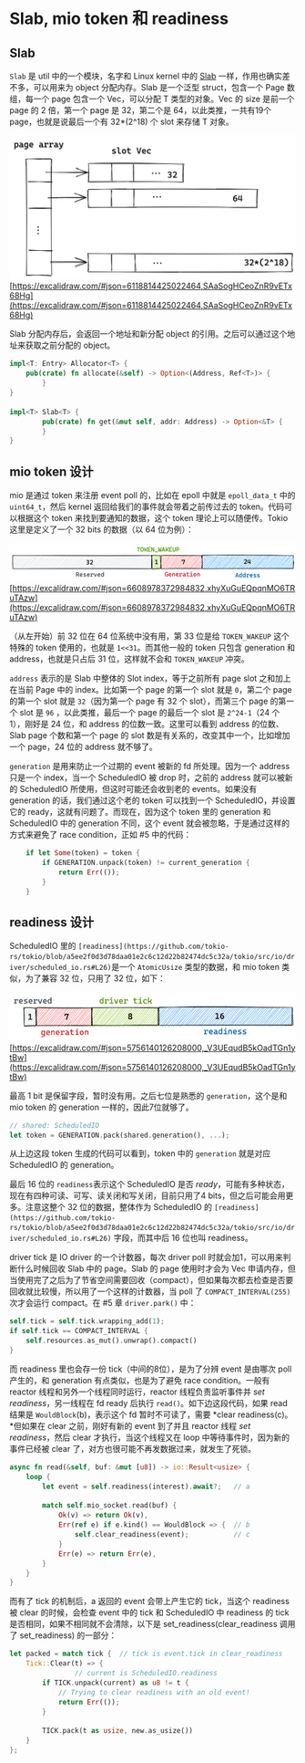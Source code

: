 # Slab, mio token 和 readiness

## Slab

`Slab` 是 util 中的一个模块，名字和 Linux kernel 中的 [Slab](https://en.wikipedia.org/wiki/Slab_allocation) 一样，作用也确实差不多，可以用来为 object 分配内存。Slab 是一个泛型 struct，包含一个 Page 数组，每一个 page 包含一个 Vec<T>，可以分配 T 类型的对象。Vec 的 size 是前一个 page 的 2 倍，第一个 page 是 32，第二个是 64，以此类推，一共有19个 page，也就是说最后一个有 32*(2^18) 个 slot 来存储 T 对象。

![](./assets/03_slab.png)
[https://excalidraw.com/#json=6118814425022464,SAaSogHCeoZnR9vETx68Hg](https://excalidraw.com/#json=6118814425022464,SAaSogHCeoZnR9vETx68Hg)

Slab 分配内存后，会返回一个地址和新分配 object 的引用。之后可以通过这个地址来获取之前分配的 object。

```rust
impl<T: Entry> Allocator<T> {
    pub(crate) fn allocate(&self) -> Option<(Address, Ref<T>)> {
		}
}

impl<T> Slab<T> {
		pub(crate) fn get(&mut self, addr: Address) -> Option<&T> {
		}
}
```

## mio token 设计

mio 是通过 token 来注册 event poll 的，比如在 epoll 中就是 `epoll_data_t` 中的 `uint64_t`，然后 kernel 返回给我们的事件就会带着之前传过去的 token。代码可以根据这个 token 来找到要通知的数据，这个 token 理论上可以随便传。Tokio 这里是定义了一个 32 bits 的数据（以 64 位为例）：

![](./assets/03_token.png)
[https://excalidraw.com/#json=6608978372984832,xhyXuGuEQpqnMO6TRuTAzw](https://excalidraw.com/#json=6608978372984832,xhyXuGuEQpqnMO6TRuTAzw)

（从左开始）前 32 位在 64 位系统中没有用，第 33 位是给 `TOKEN_WAKEUP` 这个特殊的 token 使用的，也就是 `1<<31`。而其他一般的 token 只包含 generation 和 address，也就是只占后 31 位，这样就不会和 `TOKEN_WAKEUP` 冲突。

`address` 表示的是 Slab 中整体的 Slot index，等于之前所有 page slot 之和加上在当前 Page 中的 index。比如第一个 page 的第一个 slot 就是 `0`，第二个 page 的第一个 slot 就是 `32`（因为第一个 page 有 32 个 slot），而第三个 page 的第一个 slot 是 `96` ，以此类推，最后一个 page 的最后一个 slot 是 `2^24-1`（24 个 1），刚好是 24 位，和 address 的位数一致。这里可以看到 address 的位数、Slab page 个数和第一个 page 的 slot 数是有关系的，改变其中一个，比如增加一个 page，24 位的 address 就不够了。

`generation` 是用来防止一个过期的 event 被新的 fd 所处理。因为一个 address 只是一个 index，当一个 ScheduledIO 被 drop 时，之前的 address 就可以被新的 ScheduledIO 所使用，但这时可能还会收到老的 events。如果没有 generation 的话，我们通过这个老的 token 可以找到一个 ScheduledIO，并设置它的 ready，这就有问题了。而现在，因为这个 token 里的 generation 和ScheduledIO 中的 generation 不同，这个 event 就会被忽略，于是通过这样的方式来避免了 race condition，正如 #5 中的代码：

```rust
    if let Some(token) = token {
        if GENERATION.unpack(token) != current_generation {
            return Err(());
        }
    }
```

## readiness 设计

ScheduledIO 里的 `[readiness](https://github.com/tokio-rs/tokio/blob/a5ee2f0d3d78daa01e2c6c12d22b82474dc5c32a/tokio/src/io/driver/scheduled_io.rs#L26)`是一个 `AtomicUsize` 类型的数据，和 mio token 类似，为了兼容 32 位，只用了 32 位，如下：

![](./assets/03_readiness.png)
[https://excalidraw.com/#json=5756140126208000,_V3UEqudB5kOadTGn1ytBw](https://excalidraw.com/#json=5756140126208000,_V3UEqudB5kOadTGn1ytBw)

最高 1 bit 是保留字段，暂时没有用。之后七位是熟悉的 `generation`，这个是和 mio token 的 generation 一样的，因此7位就够了。

```rust
// shared: ScheduledIO
let token = GENERATION.pack(shared.generation(), ...);
```

从上边这段 token 生成的代码可以看到，token 中的 `generation` 就是对应 ScheduledIO 的 generation。

最后 16 位的 `readiness`表示这个 ScheduledIO 是否 *ready*，可能有多种状态，现在有四种可读、可写、读关闭和写关闭，目前只用了4 bits，但之后可能会用更多。注意这整个 32 位的数据，整体作为 ScheduledIO 的 `[readiness](https://github.com/tokio-rs/tokio/blob/a5ee2f0d3d78daa01e2c6c12d22b82474dc5c32a/tokio/src/io/driver/scheduled_io.rs#L26)` 字段，而其中后 16 位也叫 readiness。

driver tick 是 IO driver 的一个计数器，每次 driver poll 时就会加1，可以用来判断什么时候回收 Slab 中的 page。Slab 的 page 使用时才会为 Vec 申请内存，但当使用完了之后为了节省空间需要回收（compact），但如果每次都去检查是否要回收就比较慢，所以用了一个这样的计数器，当 poll 了 `COMPACT_INTERVAL(255)` 次才会运行 compact。在 #5 章 `driver.park()` 中：

```rust
self.tick = self.tick.wrapping_add(1);
if self.tick == COMPACT_INTERVAL {
    self.resources.as_mut().unwrap().compact()
}
```

而 readiness 里也会存一份 tick（中间的8位），是为了分辨 event 是由哪次 poll 产生的，和 generation 有点类似，也是为了避免 race condition。一般有 reactor 线程和另外一个线程同时运行，reactor 线程负责监听事件并 *set readiness*，另一线程在 fd ready 后执行 `read()`。如下边这段代码，如果 read 结果是 `WouldBlock`(b)，表示这个 fd 暂时不可读了，需要 *clear readiness(c)。*但如果在 clear 之前，刚好有新的 event 到了并且 reactor 线程 *set readiness*，然后 clear 才执行，当这个线程又在 loop 中等待事件时，因为新的事件已经被 clear 了，对方也很可能不再发数据过来，就发生了死锁。

```rust
async fn read(&self, buf: &mut [u8]) -> io::Result<usize> {
    loop {
        let event = self.readiness(interest).await?;   // a

        match self.mio_socket.read(buf) {
            Ok(v) => return Ok(v),
            Err(ref e) if e.kind() == WouldBlock => {  // b
                self.clear_readiness(event);           // c
            }
            Err(e) => return Err(e),
        }
    }
}
```

而有了 tick 的机制后，a 返回的 event 会带上产生它的 tick，当这个 readiness 被 clear 的时候，会检查 event 中的 tick 和 ScheduledIO 中 readiness 的 tick 是否相同，如果不相同就不会清除，以下是 set_readiness(clear_readiness 调用了 set_readiness) 的一部分：

```rust
let packed = match tick {  // tick is event.tick in clear_readiness
    Tick::Clear(t) => {
				// current is ScheduledIO.readiness
        if TICK.unpack(current) as u8 != t {
            // Trying to clear readiness with an old event!
            return Err(());
        }

        TICK.pack(t as usize, new.as_usize())
    }
};
```
